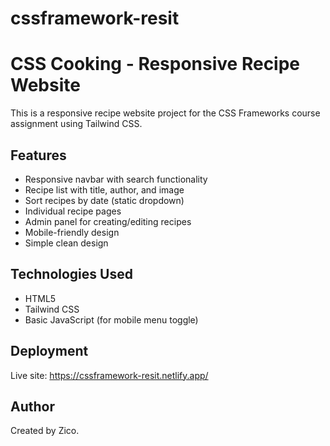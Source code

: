 # cssframework-resit

# CSS Cooking - Responsive Recipe Website

This is a responsive recipe website project for the CSS Frameworks course assignment using Tailwind CSS.

## Features
- Responsive navbar with search functionality
- Recipe list with title, author, and image
- Sort recipes by date (static dropdown)
- Individual recipe pages
- Admin panel for creating/editing recipes
- Mobile-friendly design
- Simple clean design

## Technologies Used
- HTML5
- Tailwind CSS
- Basic JavaScript (for mobile menu toggle)

## Deployment
Live site: https://cssframework-resit.netlify.app/

## Author
Created by Zico.
